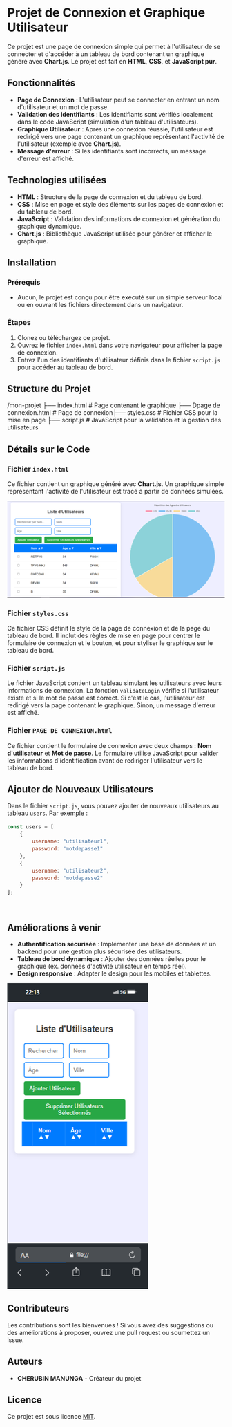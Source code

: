 # Projet de Connexion et Graphique Utilisateur

Ce projet est une page de connexion simple qui permet à l'utilisateur de se connecter et d'accéder à un tableau de bord contenant un graphique généré avec **Chart.js**. Le projet est fait en **HTML**, **CSS**, et **JavaScript pur**.

## Fonctionnalités

- **Page de Connexion** : L'utilisateur peut se connecter en entrant un nom d'utilisateur et un mot de passe.
- **Validation des identifiants** : Les identifiants sont vérifiés localement dans le code JavaScript (simulation d'un tableau d'utilisateurs).
- **Graphique Utilisateur** : Après une connexion réussie, l'utilisateur est redirigé vers une page contenant un graphique représentant l'activité de l'utilisateur (exemple avec **Chart.js**).
- **Message d'erreur** : Si les identifiants sont incorrects, un message d'erreur est affiché.

## Technologies utilisées

- **HTML** : Structure de la page de connexion et du tableau de bord.
- **CSS** : Mise en page et style des éléments sur les pages de connexion et du tableau de bord.
- **JavaScript** : Validation des informations de connexion et génération du graphique dynamique.
- **Chart.js** : Bibliothèque JavaScript utilisée pour générer et afficher le graphique.

## Installation

### Prérequis
- Aucun, le projet est conçu pour être exécuté sur un simple serveur local ou en ouvrant les fichiers directement dans un navigateur.

### Étapes

1. Clonez ou téléchargez ce projet.
2. Ouvrez le fichier `index.html` dans votre navigateur pour afficher la page de connexion.
3. Entrez l'un des identifiants d'utilisateur définis dans le fichier `script.js` pour accéder au tableau de bord.

## Structure du Projet
/mon-projet ├── index.html # Page contenant le graphique  ├── Dpage de connexion.html # Page de connexion├── styles.css # Fichier CSS pour la mise en page ├── script.js # JavaScript pour la validation et la gestion des utilisateurs


## Détails sur le Code

### Fichier `index.html`
Ce fichier contient un graphique généré avec **Chart.js**. Un graphique simple représentant l'activité de l'utilisateur est tracé à partir de données simulées.

<img src="demo.png" alt="">

### Fichier `styles.css`
Ce fichier CSS définit le style de la page de connexion et de la page du tableau de bord. Il inclut des règles de mise en page pour centrer le formulaire de connexion et le bouton, et pour styliser le graphique sur le tableau de bord.

### Fichier `script.js`
Le fichier JavaScript contient un tableau simulant les utilisateurs avec leurs informations de connexion. La fonction `validateLogin` vérifie si l'utilisateur existe et si le mot de passe est correct. Si c'est le cas, l'utilisateur est redirigé vers la page contenant le graphique. Sinon, un message d'erreur est affiché.

### Fichier `PAGE DE CONNEXION.html`
Ce fichier contient le formulaire de connexion avec deux champs : **Nom d'utilisateur** et **Mot de passe**. Le formulaire utilise JavaScript pour valider les informations d'identification avant de rediriger l'utilisateur vers le tableau de bord.

## Ajouter de Nouveaux Utilisateurs

Dans le fichier `script.js`, vous pouvez ajouter de nouveaux utilisateurs au tableau `users`. Par exemple :

```javascript
const users = [
    {
        username: "utilisateur1",
        password: "motdepasse1"
    },
    {
        username: "utilisateur2",
        password: "motdepasse2"
    }
];

```
<img src="page_connexion.html" alt="">




## Améliorations à venir

- **Authentification sécurisée** : Implémenter une base de données et un backend pour une gestion plus sécurisée des utilisateurs.
- **Tableau de bord dynamique** : Ajouter des données réelles pour le graphique (ex. données d'activité utilisateur en temps réel).
- **Design responsive** : Adapter le design pour les mobiles et tablettes.

<img src="demo2.png" alt="">

## Contributeurs

Les contributions sont les bienvenues ! Si vous avez des suggestions ou des améliorations à proposer, ouvrez une pull request ou soumettez un issue.

## Auteurs

- **CHERUBIN MANUNGA** - Créateur du projet

## Licence

Ce projet est sous licence [MIT](https://opensource.org/licenses/MIT).

